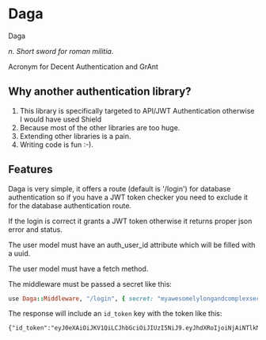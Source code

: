 Daga
======

Daga

_n. Short sword for roman militia._

Acronym for Decent Authentication and GrAnt

Why another authentication library?
-----------------------------------

1. This library is specifically targeted to API/JWT 
   Authentication otherwise I would have used Shield 
2. Because most of the other libraries are too huge.
3. Extending other libraries is a pain.
4. Writing code is fun :-).

Features
-------------------

Daga is very simple, it offers a route (default is '/login') for database authentication 
so if you have a JWT token checker you need to exclude it for the database authentication route.

If the login is correct it grants a JWT token otherwise it returns proper json error and status.

The user model must have an auth_user_id attribute which will be filled with a uuid.

The user model must have a fetch method.

The middleware must be passed a secret like this:

```ruby
use Daga::Middleware, "/login", { secret: "myawesomelylongandcomplexsecret" }
```

The response will include an `id_token` key with the token like this:

```
{"id_token":"eyJ0eXAiOiJKV1QiLCJhbGciOiJIUzI5NiJ9.eyJhdXRoIjoiNjAiNTlkNDAtMDUzTi00OGE4LWI1YzAtOTEwMGExOTNkNGLxIiwic2NvcGVzIjoie1wibG9jYXRpb25zXCI6IFtcImdldFwiXX0iLCJleHAiOjE0NDUwMTk4MDd9.UwyGMLJDLtxshP0e7uE0O4wQACwpHP9VYvj5032NxEA"}
```


